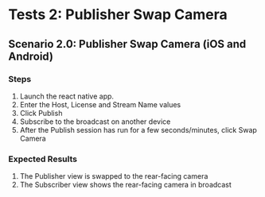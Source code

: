 # Tests 2: Publisher Swap Camera

## Scenario 2.0: Publisher Swap Camera (iOS and Android)

### Steps

1. Launch the react native app.
2. Enter the Host, License and Stream Name values
3. Click Publish
4. Subscribe to the broadcast on another device
5. After the Publish session has run for a few seconds/minutes, click Swap Camera

### Expected Results

1. The Publisher view is swapped to the rear-facing camera
2. The Subscriber view shows the rear-facing camera in broadcast
